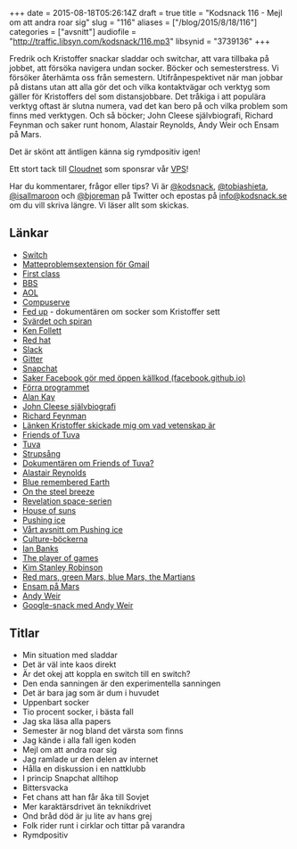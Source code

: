 +++
date = 2015-08-18T05:26:14Z
draft = true
title = "Kodsnack 116 - Mejl om att andra roar sig"
slug = "116"
aliases = ["/blog/2015/8/18/116"]
categories = ["avsnitt"]
audiofile = "http://traffic.libsyn.com/kodsnack/116.mp3"
libsynid = "3739136"
+++

Fredrik och Kristoffer snackar sladdar och switchar, att vara tillbaka på jobbet, att försöka navigera undan socker. Böcker och semesterstress. Vi försöker återhämta oss från semestern. Utifrånpespektivet när man jobbar på distans utan att alla gör det och vilka kontaktvägar och verktyg som gäller för Kristoffers del som distansjobbare. Det tråkiga i att populära verktyg oftast är slutna numera, vad det kan bero på och vilka problem som finns med verktygen. Och så böcker; John Cleese självbiografi, Richard Feynman och saker runt honom, Alastair Reynolds, Andy Weir och Ensam på Mars.

Det är skönt att äntligen känna sig rymdpositiv igen!

Ett stort tack till [Cloudnet](http://www.cloudnet.se) som sponsrar vår [VPS](http://en.wikipedia.org/wiki/Virtual_private_server)!

Har du kommentarer, frågor eller tips? Vi är [@kodsnack](https://www.twitter.com/kodsnack), [@tobiashieta](https://www.twitter.com/tobiashieta), [@isallmaroon](https://www.twitter.com/isallmaroon) och [@bjoreman](https://www.twitter.com/bjoreman) på Twitter och epostas på [info@kodsnack.se](mailto:info@kodsnack.se) om du vill skriva längre. Vi läser allt som skickas.

## Länkar ##
* [Switch](https://en.wikipedia.org/wiki/Network_switch)
* [Matteproblemsextension för Gmail](http://gmailblog.blogspot.se/2008/10/new-in-labs-stop-sending-mail-you-later.html)
* [First class](https://sv.wikipedia.org/wiki/FirstClass)
* [BBS](https://en.wikipedia.org/wiki/Bulletin_board_system)
* [AOL](https://en.wikipedia.org/wiki/AOL)
* [Compuserve](https://en.wikipedia.org/wiki/CompuServe)
* [Fed up](http://fedupmovie.com/) - dokumentären om socker som Kristoffer sett
* [Svärdet och spiran](https://en.wikipedia.org/wiki/The_Pillars_of_the_Earth)
* [Ken Follett](https://en.wikipedia.org/wiki/Ken_Follett)
* [Red hat](https://en.wikipedia.org/wiki/Red_Hat)
* [Slack](https://en.wikipedia.org/wiki/Slack_%28software%29)
* [Gitter](https://en.wikipedia.org/wiki/Gitter)
* [Snapchat](https://en.wikipedia.org/wiki/Snapchat)
* [Saker Facebook gör med öppen källkod (facebook.github.io)](https://code.facebook.com/)
* [Förra programmet](http://kodsnack.se/115/)
* [Alan Kay](https://en.wikipedia.org/wiki/Alan_Kay)
* [John Cleese självbiografi](http://www.amazon.co.uk/So-Anyway-Autobiography-John-Cleese/dp/1847946968)
* [Richard Feynman](https://en.wikipedia.org/wiki/Richard_Feynman)
* [Länken Kristoffer skickade mig om vad vetenskap är](http://www.fotuva.org/feynman/what_is_science.html)
* [Friends of Tuva](http://www.fotuva.org/faq/index.html)
* [Tuva](https://en.wikipedia.org/wiki/Tuva)
* [Strupsång](https://en.wikipedia.org/wiki/Overtone_singing)
* [Dokumentären om Friends of Tuva?](http://www.genghisblues.com/)
* [Alastair Reynolds](https://en.wikipedia.org/wiki/Alastair_Reynolds)
* [Blue remembered Earth](https://en.wikipedia.org/wiki/Blue_Remembered_Earth)
* [On the steel breeze](https://en.wikipedia.org/wiki/On_the_Steel_Breeze)
* [Revelation space-serien](https://en.wikipedia.org/wiki/Revelation_Space_universe)
* [House of suns](https://en.wikipedia.org/wiki/House_of_Suns)
* [Pushing ice](https://en.wikipedia.org/wiki/Pushing_Ice)
* [Vårt avsnitt om Pushing ice](http://kodsnack.se/9/)
* [Culture-böckerna](https://en.wikipedia.org/wiki/The_Culture)
* [Ian Banks](https://en.wikipedia.org/wiki/Iain_Banks)
* [The player of games](https://en.wikipedia.org/wiki/The_Player_of_Games)
* [Kim Stanley Robinson](https://en.wikipedia.org/wiki/Kim_Stanley_Robinson)
* [Red mars, green Mars, blue Mars, the Martians](https://en.wikipedia.org/wiki/Mars_trilogy)
* [Ensam på Mars](https://en.wikipedia.org/wiki/The_Martian_%28Weir_novel%29)
* [Andy Weir](https://en.wikipedia.org/wiki/Andy_Weir_%28writer%29)
* [Google-snack med Andy Weir](https://www.youtube.com/watch?v=gMfuLtjgzA8)

## Titlar ##
* Min situation med sladdar
* Det är väl inte kaos direkt
* Är det okej att koppla en switch till en switch?
* Den enda sanningen är den experimentella sanningen
* Det är bara jag som är dum i huvudet
* Uppenbart socker
* Tio procent socker, i bästa fall
* Jag ska läsa alla papers
* Semester är nog bland det värsta som finns
* Jag kände i alla fall igen koden
* Mejl om att andra roar sig
* Jag ramlade ur den delen av internet
* Hålla en diskussion i en nattklubb
* I princip Snapchat alltihop
* Bittersvacka
* Fet chans att han får åka till Sovjet
* Mer karaktärsdrivet än teknikdrivet
* Ond bråd död är ju lite av hans grej
* Folk rider runt i cirklar och tittar på varandra
* Rymdpositiv
